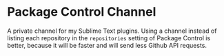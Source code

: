 Package Control Channel
=======================

A private channel for my Sublime Text plugins. Using a channel instead of listing each repository in the `repositories` setting of Package Control is better, because it will be faster and will send less Github API requests.

